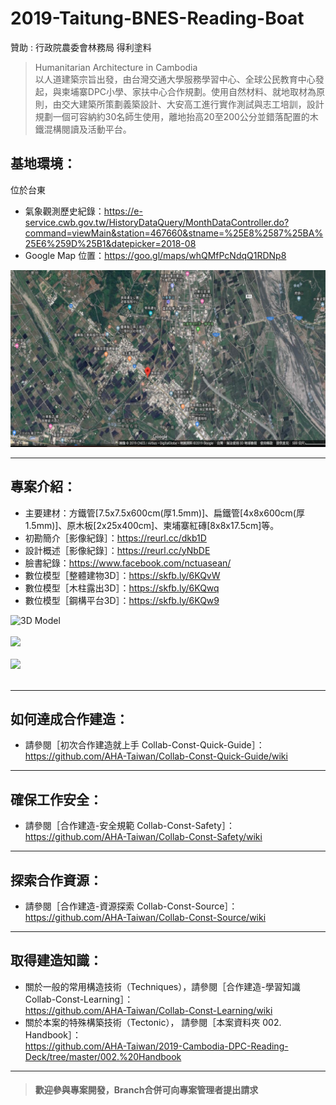 # 2019-Taitung-BNES-Reading-Boat
贊助 : 行政院農委會林務局  得利塗料

>Humanitarian Architecture in Cambodia<br/>
>以人道建築宗旨出發，由台灣交通大學服務學習中心、全球公民教育中心發起，與柬埔寨DPC小學、家扶中心合作規劃。使用自然材料、就地取材為原則，由交大建築所策劃義築設計、大安高工進行實作測試與志工培訓，設計規劃一個可容納約30名師生使用，離地抬高20至200公分並錯落配置的木鐵混構閱讀及活動平台。<br/>

## 基地環境：<br/>
位於台東<br/>
* 氣象觀測歷史紀錄：https://e-service.cwb.gov.tw/HistoryDataQuery/MonthDataController.do?command=viewMain&station=467660&stname=%25E8%2587%25BA%25E6%259D%25B1&datepicker=2018-08 <br/>
* Google Map 位置：https://goo.gl/maps/whQMfPcNdqQ1RDNp8  <br/>

![](https://github.com/AHA-Taiwan/2019-Taitung-BNES-Reading-Boat/blob/master/001.%20Blueprint/README%20IMAGE/GMAP.png "Google Map")
***
## 專案介紹：<br/>
* 主要建材：方鐵管[7.5x7.5x600cm(厚1.5mm)]、扁鐵管[4x8x600cm(厚1.5mm)]、原木板[2x25x400cm]、柬埔寨紅磚[8x8x17.5cm]等。
* 初勘簡介［影像紀錄］：https://reurl.cc/dkb1D
* 設計概述［影像紀錄］：https://reurl.cc/yNbDE
* 臉書紀錄：https://www.facebook.com/nctuasean/ 
* 數位模型［整體建物3D］：https://skfb.ly/6KQvW<br/>
* 數位模型［木柱露出3D］：https://skfb.ly/6KQwq<br/>
* 數位模型［鋼構平台3D］：https://skfb.ly/6KQw9<br/>

![](https://github.com/AHA-Taiwan/2019-Cambodia-DPC-Reading-Deck/blob/master/001.%20Blueprint/README%20IMAGE/DPC%20sketchfab.PNG "3D Model")
<br/>
<br/>
![](https://github.com/idiotkingdom1997/2019-Taitung-BNES-Reading-Boat/blob/master/002.%20Handbook/%E5%B9%B3%E5%8F%B0GIF.gif)
<br/>
<br/>
![](https://github.com/idiotkingdom1997/2019-Taitung-BNES-Reading-Boat/blob/master/002.%20Handbook/GIF.gif)
<br/>
<br/>
***
## 如何達成合作建造：<br/>
* 請參閱［初次合作建造就上手 Collab-Const-Quick-Guide］：<br/>
https://github.com/AHA-Taiwan/Collab-Const-Quick-Guide/wiki <br/>
***
## 確保工作安全：<br/>
* 請參閱［合作建造-安全規範 Collab-Const-Safety］：<br/>
https://github.com/AHA-Taiwan/Collab-Const-Safety/wiki <br/>
***
## 探索合作資源：<br/>
* 請參閱［合作建造-資源探索 Collab-Const-Source］：<br/>
https://github.com/AHA-Taiwan/Collab-Const-Source/wiki <br/>
***
## 取得建造知識：<br/>
* 關於一般的常用構造技術（Techniques），請參閱［合作建造-學習知識 Collab-Const-Learning］：<br/>
https://github.com/AHA-Taiwan/Collab-Const-Learning/wiki <br/>
* 關於本案的特殊構築技術（Tectonic）， 請參閱［本案資料夾 002. Handbook］：<br/>
https://github.com/AHA-Taiwan/2019-Cambodia-DPC-Reading-Deck/tree/master/002.%20Handbook <br/>
***

> #### 歡迎參與專案開發，Branch合併可向專案管理者提出請求

